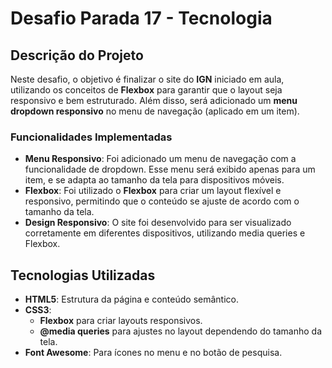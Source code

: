 # Desafio Parada 17 - Tecnologia

## Descrição do Projeto

Neste desafio, o objetivo é finalizar o site do **IGN** iniciado em aula, utilizando os conceitos de **Flexbox** para garantir que o layout seja responsivo e bem estruturado. Além disso, será adicionado um **menu dropdown responsivo** no menu de navegação (aplicado em um item).

### Funcionalidades Implementadas

- **Menu Responsivo**: Foi adicionado um menu de navegação com a funcionalidade de dropdown. Esse menu será exibido apenas para um item, e se adapta ao tamanho da tela para dispositivos móveis.
- **Flexbox**: Foi utilizado o **Flexbox** para criar um layout flexível e responsivo, permitindo que o conteúdo se ajuste de acordo com o tamanho da tela.
- **Design Responsivo**: O site foi desenvolvido para ser visualizado corretamente em diferentes dispositivos, utilizando media queries e Flexbox.

## Tecnologias Utilizadas

- **HTML5**: Estrutura da página e conteúdo semântico.
- **CSS3**:
  - **Flexbox** para criar layouts responsivos.
  - **@media queries** para ajustes no layout dependendo do tamanho da tela.
- **Font Awesome**: Para ícones no menu e no botão de pesquisa.

